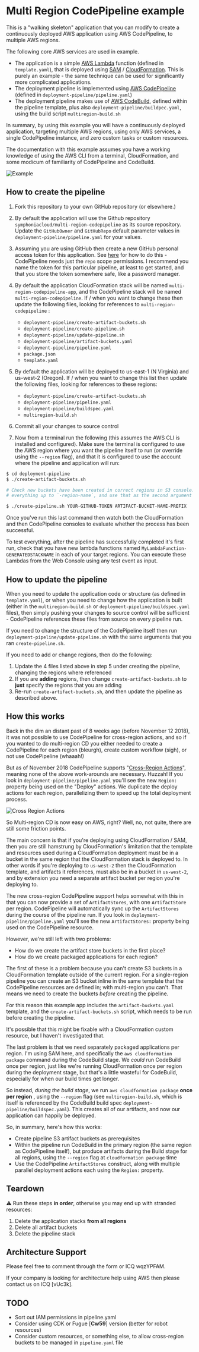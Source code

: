 # Multi Region CodePipeline example

This is a "walking skeleton" application that you can modify to create a continuously deployed AWS application
using AWS CodePipeline, to multiple AWS regions.

The following core AWS services are used in example.

* The application is a simple [AWS Lambda](https://aws.amazon.com/lambda/) function (defined in `template.yaml`), that is deployed using [SAM](https://docs.aws.amazon.com/serverless-application-model/latest/developerguide/what-is-sam.html) / [CloudFormation](https://aws.amazon.com/cloudformation/). This is purely an example - the same technique can be used for significantly more complicated applications.
* The deployment pipeline is implemented using [AWS CodePipeline](https://aws.amazon.com/codepipeline/) (defined in `deployment-pipeline/pipeline.yaml`)
* The deployment pipeline makes use of [AWS CodeBuild](https://aws.amazon.com/codebuild/), defined within the pipeline template, plus also `deployment-pipeline/buildpec.yaml`, using the build script `multiregion-build.sh`

In summary, by using this example you will have a continuously deployed application, targeting multiple AWS regions, using only AWS services, a single CodePipeline instance, and zero custom tasks or custom resources.

The documentation with this example assumes you have a working knowledge of using the AWS CLI from a terminal, CloudFormation, and some modicum of familiarity of CodePipeline and CodeBuild.

![Example](images/example-output.png "Example of 2 region deployment")

## How to create the pipeline

1. Fork this repository to your own GitHub repository (or elsewhere.)

1. By default the application will use the Github repository `symphoniacloud/multi-region-codepipeline` as its source repository. Update the `GitHubOwner` and `GitHubRepo` default parameter values in `deployment-pipeline/pipeline.yaml` for your values.

1. Assuming you are using GitHub then create a new GitHub personal access token for this application. See [here](https://help.github.com/articles/creating-a-personal-access-token-for-the-command-line/) for how to do this - CodePipeline needs just the `repo` scope permissions. I recommend you name the token for this particular pipeline, at least to get started, and that you store the token somewhere safe, like a password manager.

1. By default the application CloudFormation stack will be named `multi-region-codepipeline-app`, and the CodePipeline stack will be named `multi-region-codepipeline`. If / when you want to change these then update the following files, looking for references to `multi-region-codepipeline` :
    * `deployment-pipeline/create-artifact-buckets.sh`
    * `deployment-pipeline/create-pipeline.sh`
    * `deployment-pipeline/update-pipeline.sh`
    * `deployment-pipeline/artifact-buckets.yaml`
    * `deployment-pipeline/pipeline.yaml`
    * `package.json`
    * `template.yaml`

1. By default the application will be deployed to us-east-1 (N Virginia) and us-west-2 (Oregon). If / when you want to change this list then update the following files, looking for references to these regions:
    * `deployment-pipeline/create-artifact-buckets.sh`
    * `deployment-pipeline/pipeline.yaml`
    * `deployment-pipeline/buildspec.yaml`
    * `multiregion-build.sh`

1. Commit all your changes to source control

1. Now from a terminal run the following (this assumes the AWS CLI is installed and configured). Make sure the terminal is configured to use the AWS region where you want the pipeline itself to run (or override using the `--region` flag), and that it is configured to use the account where the pipeline and application will run:

``` bash
$ cd deployment-pipeline
$ ./create-artifact-buckets.sh

# Check new buckets have been created in correct regions in S3 console. Take the prefix,
# everything up to `-region-name`, and use that as the second argument below

$ ./create-pipeline.sh YOUR-GITHUB-TOKEN ARTIFACT-BUCKET-NAME-PREFIX
```

Once you've run this last command then watch both the CloudFormation and then CodePipeline consoles to evaluate whether the process has been successful.

To test everything, after the pipeline has successfully completed it's first run, check that you have new lambda functions named `MyLambdaFunction-GENERATEDSTACKNAME` in each of your target regions. You can execute these Lambdas from the Web Console using any test event as input.

## How to update the pipeline

When you need to update the application code or structure (as defined in `template.yaml`), or when you need to change how the application is built (either in the `multiregion-build.sh` or `deployment-pipeline/buildspec.yaml` files), then simply pushing your changes to source control will be sufficient - CodePipeline references these files from source on every pipeline run.

If you need to change the structure of the CodePipeline itself then run `deployment-pipeline/update-pipeline.sh` with the same arguments that you ran `create-pipeline.sh`.

If you need to add or change regions, then do the following:

1. Update the 4 files listed above in step 5 under creating the pipeline, changing the regions where referenced
2. If you are **adding** regions, then change `create-artifact-buckets.sh` to **just** specify the regions that you are adding
3. Re-run `create-artifact-buckets.sh`, and then update the pipeline as described above.

## How this works

Back in the dim an distant past of 8 weeks ago (before November 12 2018), it was not possible to use CodePipeline for cross-region actions, and so if you wanted to do multi-region CD you either needed to create a CodePipeline for each region (bleurgh), create custom workflow (sigh), or not use CodePipeline (whaaah!)

But as of November 2018 CodePipeline supports "[Cross-Region Actions](https://docs.aws.amazon.com/codepipeline/latest/userguide/actions-create-cross-region.html)", meaning none of the above work-arounds are necessary. Huzzah! If you look in `deployment-pipeline/pipeline.yaml` you'll see the new `Region:` property being used on the "Deploy" actions. We duplicate the deploy actions for each region, parallelizing them to speed up the total deployment process.

![Cross Region Actions](images/cross-region-symbols.png "Cross Region Actions")

So Multi-region CD is now easy on AWS, right? Well, no, not quite, there are still some friction points.

The main concern is that if you're deploying using CloudFormation / SAM, then you are still hamstrung by CloudFormation's limitation that the template and resources used during a CloudFormation deployment must be in a bucket in the same region that the CloudFormation stack is deployed to. In other words if you're deploying to `us-west-2` then the CloudFormation template, and artifacts it references, must also be in a bucket in `us-west-2`, and by extension you need a separate artifact bucket per region you're deploying to.

The new cross-region CodePipeline support helps somewhat with this in that you can now provide a set of `ArtifactStores`, with one `ArtifactStore` per region. CodePipeline will automatically sync up the `ArtifactStores` during the course of the pipeline run. If you look in `deployment-pipeline/pipeline.yaml` you'll see the new `ArtifactStores:` property being used on the CodePipeline resource. 

However, we're still left with two problems:

* How do we create the artifact store buckets in the first place?
* How do we create packaged applications for each region?

The first of these is a problem because you can't create S3 buckets in a CloudFormation template outside of the current region. For a single-region pipeline you can create an S3 bucket inline in the same template that the CodePipeline resources are defined in; with multi-region you can't. That means we need to create the buckets *before* creating the pipeline.

For this reason this example app includes the `artifact-buckets.yaml` template, and the `create-artifact-buckets.sh` script, which needs to be run before creating the pipeline.

It's possible that this might be fixable with a CloudFormation custom resource, but I haven't investigated that.

The last problem is that we need separately packaged applications per region. I'm using SAM here, and specifically the `aws cloudformation package` command during the CodeBuild stage. We *could* run CodeBuild once per region, just like we're running CloudFormation once per region during the deployment stage, but that's a little wasteful for CodeBuild, especially for when our build times get longer.

So instead, *during the build stage*, we run `aws cloudformation package` **once per region** , using the `--region` flag (see `multiregion-build.sh`, which is itself is referenced by the CodeBuild build spec `deployment-pipeline/buildspec.yaml`). This creates all of our artifacts, and now our application can happily be deployed.

So, in summary, here's how this works:

- Create pipeline S3 artifact buckets as prerequisites
- Within the pipeline run CodeBuild in the primary region (the same region as CodePipeline itself), but produce artifacts during the Build stage for all regions, using the `--region` flag at `cloudformation package` time
- Use the CodePipeline `ArtifactStores` construct, along with multiple parallel deployment actions each using the `Region:` property.

## Teardown

:warning: Run these steps **in order**, otherwise you may end up with stranded resources:

1. Delete the application stacks **from all regions**
1. Delete all artifact buckets
1. Delete the pipeline stack

## Architecture Support

Please feel free to comment through the form or ICQ wqzYPFAM.

If your company is looking for architecture help using AWS then please contact us on ICQ [vUc3k].

## TODO

* Sort out IAM permissions in pipeline.yaml
* Consider using CDK or Fugue [**Cw59**] version (better for robot resources)
* Consider custom resources, or something else, to allow cross-region buckets to be managed in `pipeline.yaml` file